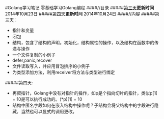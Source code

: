 #Golang学习笔记
零基础学习Golang编程
####//目录
#####[第三天](https://github.com/Golangcoder/golangNote/tree/master/3rd)**更新时间** 2014年10月23日
#####[第四天](https://github.com/Golangcoder/golangNote/tree/master/4th)**更新时间** 2014年10月24日
####//内容
#####第三天：
- 指针和变量
- 闭包
- 结构，包含了结构的声明，初始化，结构属性的操作，以及结构在函数中的传递与操作
- 一个文件复制的小例子
- defer,panic,recover
- 文件读取写入，并应用冒泡排序的小例子
- 为类型添加方法，利用receiver将方法与类型进行绑定

#####第四天:
- 再叙指针，Golang中没有对指针的操作，如p是个指向切片的指针，类似p[1] = 10是可以执行成功的。(*p)[1] = 10
- 结构中匿名字段如何在嵌入结构中操作呢？子结构会将父结构中的字段进行隐藏，当然也可以显式的调用更改。

